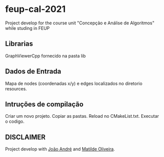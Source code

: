 # feup-cal-2021
Project develop for the course unit "Concepção e Análise de Algoritmos" while studing in FEUP

## Librarias
GraphViewerCpp fornecido na pasta lib

## Dados de Entrada
Mapa de nodes (coordenadas x/y) e edges localizados no diretorio resources.

## Intruções de compilação
Criar um novo projeto.
Copiar as pastas.
Reload no CMakeList.txt.
Executar o codigo.

## DISCLAIMER
Project develop with [João André](https://github.com/JoaoAMarinho "JoaoAMarinho") and [Matilde Oliveira](https://github.com/maildejoliveira "maildejoliveira").
